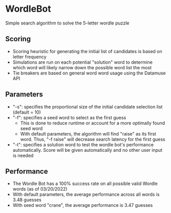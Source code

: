 # WordleBot
Simple search algorithm to solve the 5-letter wordle puzzle

## Scoring
- Scoring heuristic for generating the initial list of candidates is based on letter frequency
- Simulations are run on each potential "solution" word to determine which word will likely narrow down the possible word list the most
- Tie breakers are based on general word word usage using the Datamuse API

## Parameters
- "-s": specifies the proportional size of the initial candidate selection list (default = 10)
- "-f": specifies a seed word to select as the first guess
  - This is done to reduce runtime or account for a more optimally found seed word
  - With default parameters, the algorithm will find "raise" as its first word. Thus, "-f raise" will decrease search latency for the first guess
- "-t": specifies a solution word to test the wordle bot's performance automatically. Score will be given automatically and no other user input is needed

## Performance
- The Wordle Bot has a 100% success rate on all possible valid Wordle words (as of 03/20/2022)
- With default parameters, the average performance across all words is 3.48 guesses
- With seed word "crane", the average performance is 3.47 guesses
